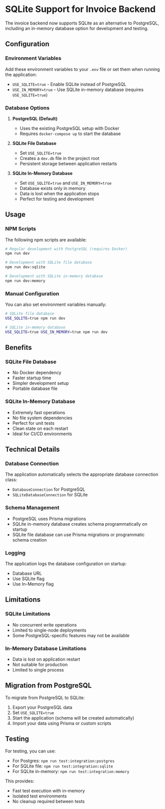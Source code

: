 # SQLite Support for Invoice Backend

The invoice backend now supports SQLite as an alternative to PostgreSQL, including an in-memory database option for development and testing.

## Configuration

### Environment Variables

Add these environment variables to your `.env` file or set them when running the application:

- `USE_SQLITE=true` - Enable SQLite instead of PostgreSQL
- `USE_IN_MEMORY=true` - Use SQLite in-memory database (requires `USE_SQLITE=true`)

### Database Options

1. **PostgreSQL (Default)**
   - Uses the existing PostgreSQL setup with Docker
   - Requires `docker-compose up` to start the database

2. **SQLite File Database**
   - Set `USE_SQLITE=true`
   - Creates a `dev.db` file in the project root
   - Persistent storage between application restarts

3. **SQLite In-Memory Database**
   - Set `USE_SQLITE=true` and `USE_IN_MEMORY=true`
   - Database exists only in memory
   - Data is lost when the application stops
   - Perfect for testing and development

## Usage

### NPM Scripts

The following npm scripts are available:

```bash
# Regular development with PostgreSQL (requires Docker)
npm run dev

# Development with SQLite file database
npm run dev:sqlite

# Development with SQLite in-memory database
npm run dev:memory
```

### Manual Configuration

You can also set environment variables manually:

```bash
# SQLite file database
USE_SQLITE=true npm run dev

# SQLite in-memory database
USE_SQLITE=true USE_IN_MEMORY=true npm run dev
```

## Benefits

### SQLite File Database

- No Docker dependency
- Faster startup time
- Simpler development setup
- Portable database file

### SQLite In-Memory Database

- Extremely fast operations
- No file system dependencies
- Perfect for unit tests
- Clean state on each restart
- Ideal for CI/CD environments

## Technical Details

### Database Connection

The application automatically selects the appropriate database connection class:

- `DatabaseConnection` for PostgreSQL
- `SQLiteDatabaseConnection` for SQLite

### Schema Management

- PostgreSQL uses Prisma migrations
- SQLite in-memory database creates schema programmatically on startup
- SQLite file database can use Prisma migrations or programmatic schema creation

### Logging

The application logs the database configuration on startup:

- Database URL
- Use SQLite flag
- Use In-Memory flag

## Limitations

### SQLite Limitations

- No concurrent write operations
- Limited to single-node deployments
- Some PostgreSQL-specific features may not be available

### In-Memory Database Limitations

- Data is lost on application restart
- Not suitable for production
- Limited to single process

## Migration from PostgreSQL

To migrate from PostgreSQL to SQLite:

1. Export your PostgreSQL data
2. Set `USE_SQLITE=true`
3. Start the application (schema will be created automatically)
4. Import your data using Prisma or custom scripts

## Testing

For testing, you can use:

- For Postgres: `npm run test:integration:postgres`
- For SQLite file: `npm run test:integration:sqlite`
- For SQLite in-memory: `npm run test:integration:memory`

This provides:

- Fast test execution with in-memory
- Isolated test environments
- No cleanup required between tests
